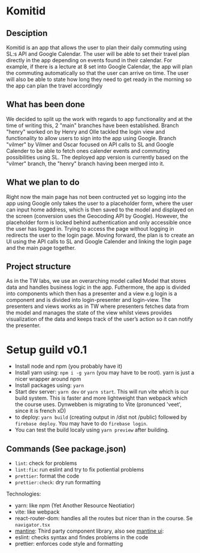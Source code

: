 # Komitid

## Desciption
Komitid is an app that allows the user to plan their daily commuting using SL:s API and Google Calendar. The user will be able to set their travel plan directly in the app depending on events found in their calendar. For example, if there is a lecture at 8 set into Google Calendar, the app will plan the
commuting automatically so that the user can arrive on time. The user will also be able to state how long they need to get ready in the morning so the app can plan the travel accordingly

## What has been done
We decided to split up the work with regards to app functionality and at the time of writing this, 2 "main" branches have been established. Branch "henry" worked on by Henry and Olle tackled the login view and functionality to allow users to sign into the app using Google. Branch "vilmer" by Vilmer and Oscar focused on API calls to SL and Google Calender to be able to fetch ones calender events and commuting possibilities using SL. The deployed app version is currently based on the "vilmer" branch, the "henry" branch having been merged into it. 

## What we plan to do
Right now the main page has not been contructed yet so logging into the app using Google only takes the user to a placeholder form, where the user can input home address, which is then saved to the model and displayed on the screen (conversion uses the Geocoding API by Google). However, the placeholder form is locked behind authentication and only accessible once the user has logged in. Trying to access the page without logging in redirects the user to the login page. Moving forward, the plan is to create an UI using the API calls to SL and Google Calender and linking the login page and the main page together.

## Project structure
As in the TW labs, we use an overarching model called Model that stores data and handles business logic in the app. Futhermore, the app is divided into components which then has a presenter and a view e.g login is a component and is divided into login-presenter and login-view. The presenters and views works as in TW where presenters fetches data from the model and manages the state of the view whilst views provides visualization of the data and keeps track of the user’s action so it can notify the presenter.

# Setup guild v0.1

- Install node and npm (you probably have it)
- Install yarn using: `npm i -g yarn` (you may have to be root). yarn is just a nicer wrapper around npm
- Install packages using: `yarn`
- Start dev server: `yarn dev` or `yarn start`. This will run vite which is our build system. This is faster and more lightweight than webpack which the course uses. Dynwebben is migrating to Vite (pronunced 'veet', since it is french xD)
- to deploy: `yarn build` (creating output in /dist not /public) followed by `firebase deploy`. You may have to do `firebase login`.
- You can test the build localy using `yarn preview` after building.

## Commands (See package.json)

- `lint`: check for problems
- `lint:fix`: run eslint and try to fix potiential problems
- `prettier`: format the code
- `prettier:check`: dry run formatting

Technologies:

- yarn: like npm (Yet Another Resource Neotiatior)
- vite: like webpack
- react-router-dom: handles all the routes but nicer than in the course. Se `navigator.tsx`
- [mantine](https://mantine.dev): Third party component library, also see [mantine ui](https://ui.mantine.dev):
- eslint: checks syntax and findes problems in the code
- prettier: enforces code style and formatting